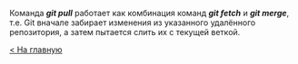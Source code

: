 Команда ***git pull*** работает как комбинация команд ***git fetch*** и ***git merge***, т.е. Git вначале забирает изменения из указанного удалённого репозитория, а затем пытается слить их с текущей веткой.

[< На главную](readme.md)